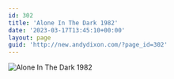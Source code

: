 ```yaml
---
id: 302
title: 'Alone In The Dark 1982'
date: '2023-03-17T13:45:10+00:00'
layout: page
guid: 'http://new.andydixon.com/?page_id=302'
---
```


![Alone In The Dark 1982](https://i0.wp.com/assets.g8x2.ldn.idrivee2-23.com/posters/Alone%20In%20The%20Dark%201982%2001.jpg?w=1200&ssl=1 "Alone In The Dark 1982")